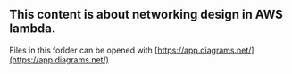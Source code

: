 ## This content is about networking design in AWS lambda.

Files in this forlder can be opened with [https://app.diagrams.net/](https://app.diagrams.net/)
